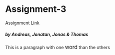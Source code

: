 # Assignment-3
[Assignment Link](https://app.peergrade.io/assignment/caf82028-e3c5-4dc1-b7ba-92e588bc7c51/attachment)   
#####   by Andreas, Jonatan, Jonas & Thomas  

This is a paragraph with one <span style="font-size:larger;">word</span> than the others
 
